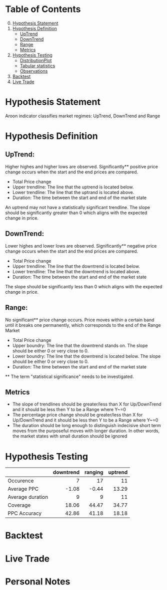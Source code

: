 # Table of Contents
0. [Hypothesis Statement](#hypothesis-statement)
1. [Hypothesis Definition](#hypothesis-definition)
    * [UpTrend](#uptrend)
    * [DownTrend](#downtrend)
    * [Range](#range)
    * [Metrics](#metrics)
2. [Hypothesis Testing](#hypothesis-testing)
    * [DistributionPlot]()
    * [Tabular statistics]()
    * [Observations]()
3. [Backtest](#backtest)
4. [Live Trade](#live-trade)

# Hypothesis Statement
Aroon indicator classifies market regimes: UpTrend, DownTrend and Range

# Hypothesis Definition
## UpTrend:
Higher highes and higher lows are observed. Significantly** positive price change occurs when the start and the end prices are compared.

* Total Price change
* Upper trendline: The line that the uptrend is located below. 
* Lower trendline: The line that the uptrand is located above. 
* Duration: The time between the start and end of the market state

An uptrend may not have a statistically significant trendline. The slope should be significantly greater than 0 which aligns with the expected change in price.

## DownTrend:
Lower highes and lower lows are observed. Significantly** negative price change occurs when the start and the end prices are compared.

* Total Price change
* Upper trendline: The line that the downtrend is located below.
* Lower trendline: The line that the downtrend is located above.
* Duration: The time between the start and end of the market state

The slope should be significantly less than 0 which aligns with the expected change in price.

## Range:
No significant** price change occurs. Price moves within a certain band until it breaks one permanently, which corresponds to the end of the Range Market

* Total Price change
* Upper boundry: The line that the downtrend stands on. The slope should be either 0 or very close to 0.
* Lower boundry: The line that the downtrend is located below. The slope should be either 0 or very close to 0.
* Duration: The time between the start and end of the market state


** The term "statistical significance" needs to be investigated.

## Metrics
* The slope of trendlines should be greater/less than X for Up/DownTrend and it should be less then Y to be a Range where Y~=0
* The percentage price change should be greater/less than X for Up/DownTrend and it should be less then Y to be a Range where Y~=0
* The duration should be long enough to distinguish indecisive short term moves from the purposeful moves with longer duration. In other words, the market states with small duration should be ignored


# Hypothesis Testing
|                  |   downtrend |   ranging |   uptrend |
|:-----------------|------------:|----------:|----------:|
| Occurence        |        7    |     17    |     11    |
| Average PPC      |       -1.08 |     -0.44 |     13.29 |
| Average duration |        9    |      9    |     11    |
| Coverage         |       18.06 |     44.47 |     34.77 |
| PPC Accuracy     |       42.86 |     41.18 |     18.18 |

# Backtest


# Live Trade


# Personal Notes
